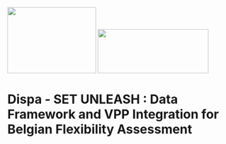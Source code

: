 <img src="https://github.com/user-attachments/assets/7e6106c2-eeef-4ce7-a9ff-707f6499c704" width="200" height="150"> <img src="https://github.com/user-attachments/assets/a8d1c34a-f5c1-4ab9-99c3-0d965ab5a676" width="250" height="100">
# Dispa - SET UNLEASH : Data Framework and VPP Integration for Belgian Flexibility Assessment

